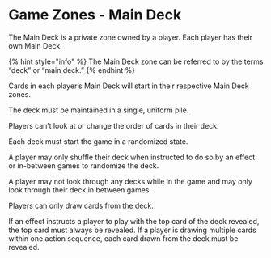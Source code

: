 # Game Zones - Main Deck

The Main Deck is a private zone owned by a player. Each player has their own Main Deck.

{% hint style="info" %}
The Main Deck zone can be referred to by the terms “deck” or “main deck.”
{% endhint %}

Cards in each player’s Main Deck will start in their respective Main Deck zones.

The deck must be maintained in a single, uniform pile.

Players can’t look at or change the order of cards in their deck.

Each deck must start the game in a randomized state.

A player may only shuffle their deck when instructed to do so by an effect or in-between games to randomize the deck.

A player may not look through any decks while in the game and may only look through their deck in between games.

Players can only draw cards from the deck.

If an effect instructs a player to play with the top card of the deck revealed, the top card must always be revealed. If a player is drawing multiple cards within one action sequence, each card drawn from the deck must be revealed.
